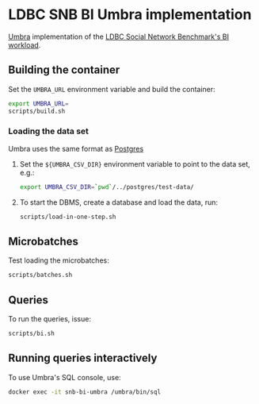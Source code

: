 # LDBC SNB BI Umbra implementation

[Umbra](https://umbra-db.com/) implementation of the [LDBC Social Network Benchmark's BI workload](https://github.com/ldbc/ldbc_snb_docs).

## Building the container

Set the `UMBRA_URL` environment variable and build the container:

```bash
export UMBRA_URL=
scripts/build.sh
```

### Loading the data set

Umbra uses the same format as [Postgres](../postgres/README.md#generating-the-data-set)

1. Set the `${UMBRA_CSV_DIR}` environment variable to point to the data set, e.g.:

    ```bash
    export UMBRA_CSV_DIR=`pwd`/../postgres/test-data/
    ```

2. To start the DBMS, create a database and load the data, run:

    ```bash
    scripts/load-in-one-step.sh
    ```

## Microbatches

Test loading the microbatches:

```bash
scripts/batches.sh
```

## Queries

To run the queries, issue:

```bash
scripts/bi.sh
```

## Running queries interactively

To use Umbra's SQL console, use:

```bash
docker exec -it snb-bi-umbra /umbra/bin/sql
```
